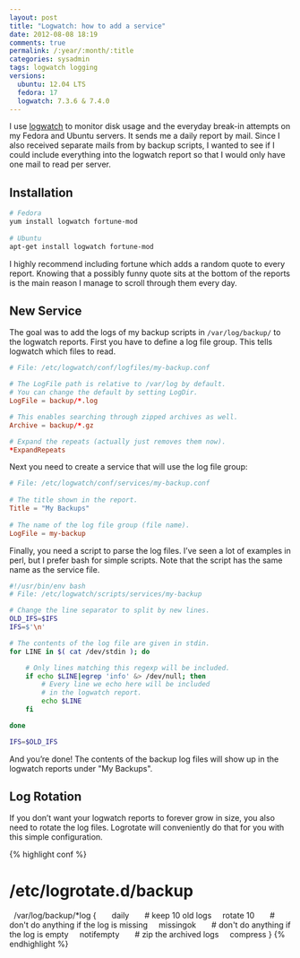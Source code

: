 ```yaml
---
layout: post
title: "Logwatch: how to add a service"
date: 2012-08-08 18:19
comments: true
permalink: /:year/:month/:title
categories: sysadmin
tags: logwatch logging
versions:
  ubuntu: 12.04 LTS
  fedora: 17
  logwatch: 7.3.6 & 7.4.0
---
```


I use [logwatch][logwatch] to monitor disk usage and the everyday break-in
attempts on my Fedora and Ubuntu servers. It sends me a daily report by mail.
Since I also received separate mails from by backup scripts, I wanted to see if
I could include everything into the logwatch report so that I would only have
one mail to read per server.

<!--more-->

## Installation

```bash
# Fedora
yum install logwatch fortune-mod
 
# Ubuntu
apt-get install logwatch fortune-mod
```

I highly recommend including fortune which adds a random quote to every report.
Knowing that a possibly funny quote sits at the bottom of the reports is the
main reason I manage to scroll through them every day.

## New Service

The goal was to add the logs of my backup scripts in `/var/log/backup/` to the
logwatch reports. First you have to define a log file group. This tells logwatch
which files to read.

```conf
# File: /etc/logwatch/conf/logfiles/my-backup.conf

# The LogFile path is relative to /var/log by default.
# You can change the default by setting LogDir.
LogFile = backup/*.log

# This enables searching through zipped archives as well.
Archive = backup/*.gz

# Expand the repeats (actually just removes them now).
*ExpandRepeats
```

Next you need to create a service that will use the log file group:

```conf
# File: /etc/logwatch/conf/services/my-backup.conf
 
# The title shown in the report.
Title = "My Backups"
 
# The name of the log file group (file name).
LogFile = my-backup
```

Finally, you need a script to parse the log files. I’ve seen a lot of examples
in perl, but I prefer bash for simple scripts. Note that the script has the same
name as the service file.

```bash
#!/usr/bin/env bash
# File: /etc/logwatch/scripts/services/my-backup

# Change the line separator to split by new lines.
OLD_IFS=$IFS
IFS=$'\n'

# The contents of the log file are given in stdin.
for LINE in $( cat /dev/stdin ); do

    # Only lines matching this regexp will be included.
    if echo $LINE|egrep 'info' &> /dev/null; then
        # Every line we echo here will be included
        # in the logwatch report.
        echo $LINE
    fi

done

IFS=$OLD_IFS
```

And you’re done! The contents of the backup log files will show up in the
logwatch reports under "My Backups".

## Log Rotation

If you don’t want your logwatch reports to forever grow in size, you also need
to rotate the log files. Logrotate will conveniently do that for you with this
simple configuration.

{% highlight conf %}
# /etc/logrotate.d/backup
 
/var/log/backup/*log {
 
    daily
 
    # keep 10 old logs
    rotate 10
 
    # don't do anything if the log is missing
    missingok
 
    # don't do anything if the log is empty
    notifempty
 
    # zip the archived logs
    compress
}
{% endhighlight %}

[logwatch]: http://sourceforge.net/projects/logwatch/
